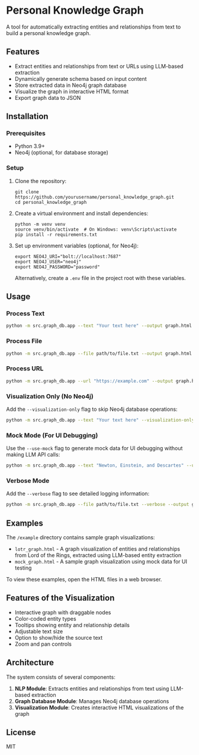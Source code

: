 # Personal Knowledge Graph

A tool for automatically extracting entities and relationships from text to build a personal knowledge graph.

## Features

- Extract entities and relationships from text or URLs using LLM-based extraction
- Dynamically generate schema based on input content
- Store extracted data in Neo4j graph database
- Visualize the graph in interactive HTML format
- Export graph data to JSON

## Installation

### Prerequisites

- Python 3.9+
- Neo4j (optional, for database storage)

### Setup

1. Clone the repository:
   ```
   git clone https://github.com/yourusername/personal_knowledge_graph.git
   cd personal_knowledge_graph
   ```

2. Create a virtual environment and install dependencies:
   ```
   python -m venv venv
   source venv/bin/activate  # On Windows: venv\Scripts\activate
   pip install -r requirements.txt
   ```

3. Set up environment variables (optional, for Neo4j):
   ```
   export NEO4J_URI="bolt://localhost:7687"
   export NEO4J_USER="neo4j"
   export NEO4J_PASSWORD="password"
   ```

   Alternatively, create a `.env` file in the project root with these variables.

## Usage

### Process Text

```bash
python -m src.graph_db.app --text "Your text here" --output graph.html
```

### Process File

```bash
python -m src.graph_db.app --file path/to/file.txt --output graph.html
```

### Process URL

```bash
python -m src.graph_db.app --url "https://example.com" --output graph.html
```

### Visualization Only (No Neo4j)

Add the `--visualization-only` flag to skip Neo4j database operations:

```bash
python -m src.graph_db.app --text "Your text here" --visualization-only --output graph.html
```

### Mock Mode (For UI Debugging)

Use the `--use-mock` flag to generate mock data for UI debugging without making LLM API calls:

```bash
python -m src.graph_db.app --text "Newton, Einstein, and Descartes" --use-mock --visualization-only --output graph.html
```

### Verbose Mode

Add the `--verbose` flag to see detailed logging information:

```bash
python -m src.graph_db.app --file path/to/file.txt --verbose --output graph.html
```

## Examples

The `/example` directory contains sample graph visualizations:

- `lotr_graph.html` - A graph visualization of entities and relationships from Lord of the Rings, extracted using LLM-based entity extraction
- `mock_graph.html` - A sample graph visualization using mock data for UI testing

To view these examples, open the HTML files in a web browser.

## Features of the Visualization

- Interactive graph with draggable nodes
- Color-coded entity types
- Tooltips showing entity and relationship details
- Adjustable text size
- Option to show/hide the source text
- Zoom and pan controls

## Architecture

The system consists of several components:

1. **NLP Module**: Extracts entities and relationships from text using LLM-based extraction
2. **Graph Database Module**: Manages Neo4j database operations
3. **Visualization Module**: Creates interactive HTML visualizations of the graph

## License

MIT
